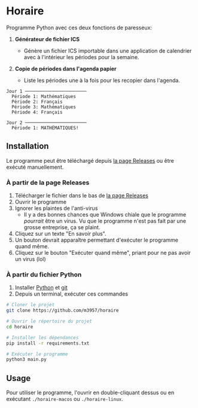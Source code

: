 # Horaire
Programme Python avec ces deux fonctions de paresseux:

1. **Générateur de fichier ICS**
	- Génère un fichier ICS importable dans une application de calendrier avec à l'intérieur les périodes pour la semaine.

2. **Copie de périodes dans l'agenda papier**
	- Liste les périodes une à la fois pour les recopier dans l'agenda.

```
Jour 1 ───────────────────────
  Période 1: Mathématiques
  Période 2: Français
  Période 3: Mathématiques
  Période 4: Français

Jour 2 ───────────────────────
  Période 1: MATHÉMATIQUES!
```

## Installation
Le programme peut être téléchargé depuis [la page Releases](https://github.com/m3957/horaire/releases/latest) ou être exécuté manuellement.

### À partir de la page Releases
1. Télécharger le fichier dans le bas de [la page Releases](https://github.com/m3957/horaire/releases/latest)
2. Ouvrir le programme
3. Ignorer les plaintes de l'anti-virus
	- Il y a des bonnes chances que Windows chiale que le programme *pourrait* être un virus. Vu que le programme n'est pas fait par une grosse entreprise, ça se plaint.
4. Cliquez sur un texte "En savoir plus".
5. Un bouton devrait apparaître permettant d'exécuter le programme quand même.
6. Cliquez sur le bouton "Exécuter quand même", priant pour ne pas avoir un virus (lol)

### À partir du fichier Python
1. Installer [Python](https://www.python.org/downloads/) et [git](https://git-scm.com/downloads)
2. Depuis un terminal, exécuter ces commandes

```bash
# Cloner le projet
git clone https://github.com/m3957/horaire

# Ouvrir le répertoire du projet
cd horaire

# Installer les dépendances
pip install -r requirements.txt

# Exécuter le programme
python3 main.py
```

## Usage
Pour utiliser le programme, l'ouvrir en double-cliquant dessus ou en exécutant ``./horaire-macos`` ou ``./horaire-linux``.
